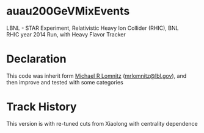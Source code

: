 # auau200GeVMixEvents
LBNL - STAR Experiment, Relativistic Heavy Ion Collider (RHIC), BNL  
RHIC year 2014 Run, with Heavy Flavor Tracker


# Declaration
This code was inherit form [Michael R Lomnitz](https://github.com/mlomnitz) (mrlomnitz@lbl.gov), and then improve and tested with some categories


# Track History 
This version is with re-tuned cuts from Xiaolong with centrality dependence
